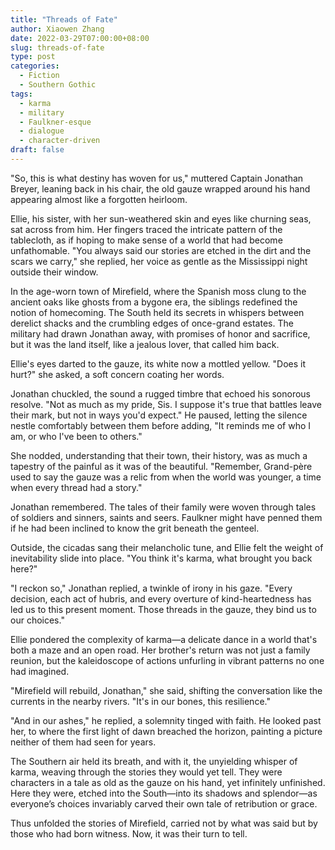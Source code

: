 ```yaml
---
title: "Threads of Fate"
author: Xiaowen Zhang
date: 2022-03-29T07:00:00+08:00
slug: threads-of-fate
type: post
categories:
  - Fiction
  - Southern Gothic
tags:
  - karma
  - military
  - Faulkner-esque
  - dialogue
  - character-driven
draft: false
---
```


"So, this is what destiny has woven for us," muttered Captain Jonathan Breyer, leaning back in his chair, the old gauze wrapped around his hand appearing almost like a forgotten heirloom.

Ellie, his sister, with her sun-weathered skin and eyes like churning seas, sat across from him. Her fingers traced the intricate pattern of the tablecloth, as if hoping to make sense of a world that had become unfathomable. "You always said our stories are etched in the dirt and the scars we carry," she replied, her voice as gentle as the Mississippi night outside their window.

In the age-worn town of Mirefield, where the Spanish moss clung to the ancient oaks like ghosts from a bygone era, the siblings redefined the notion of homecoming. The South held its secrets in whispers between derelict shacks and the crumbling edges of once-grand estates. The military had drawn Jonathan away, with promises of honor and sacrifice, but it was the land itself, like a jealous lover, that called him back.

Ellie's eyes darted to the gauze, its white now a mottled yellow. "Does it hurt?" she asked, a soft concern coating her words.

Jonathan chuckled, the sound a rugged timbre that echoed his sonorous resolve. "Not as much as my pride, Sis. I suppose it's true that battles leave their mark, but not in ways you'd expect." He paused, letting the silence nestle comfortably between them before adding, "It reminds me of who I am, or who I've been to others."

She nodded, understanding that their town, their history, was as much a tapestry of the painful as it was of the beautiful. "Remember, Grand-père used to say the gauze was a relic from when the world was younger, a time when every thread had a story."

Jonathan remembered. The tales of their family were woven through tales of soldiers and sinners, saints and seers. Faulkner might have penned them if he had been inclined to know the grit beneath the genteel.

Outside, the cicadas sang their melancholic tune, and Ellie felt the weight of inevitability slide into place. "You think it's karma, what brought you back here?"

"I reckon so," Jonathan replied, a twinkle of irony in his gaze. "Every decision, each act of hubris, and every overture of kind-heartedness has led us to this present moment. Those threads in the gauze, they bind us to our choices."

Ellie pondered the complexity of karma—a delicate dance in a world that's both a maze and an open road. Her brother's return was not just a family reunion, but the kaleidoscope of actions unfurling in vibrant patterns no one had imagined.

"Mirefield will rebuild, Jonathan," she said, shifting the conversation like the currents in the nearby rivers. "It's in our bones, this resilience."

"And in our ashes," he replied, a solemnity tinged with faith. He looked past her, to where the first light of dawn breached the horizon, painting a picture neither of them had seen for years.

The Southern air held its breath, and with it, the unyielding whisper of karma, weaving through the stories they would yet tell. They were characters in a tale as old as the gauze on his hand, yet infinitely unfinished. Here they were, etched into the South—into its shadows and splendor—as everyone’s choices invariably carved their own tale of retribution or grace.

Thus unfolded the stories of Mirefield, carried not by what was said but by those who had born witness. Now, it was their turn to tell.